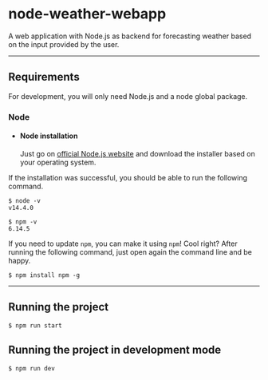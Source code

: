 # node-weather-webapp

A web application with Node.js as backend for forecasting weather based on the input provided by the user.

---
## Requirements

For development, you will only need Node.js and a node global package.

### Node
- #### Node installation

  Just go on [official Node.js website](https://nodejs.org/) and download the installer based on your operating system.

If the installation was successful, you should be able to run the following command.

    $ node -v
    v14.4.0

    $ npm -v
    6.14.5

If you need to update `npm`, you can make it using `npm`! Cool right? After running the following command, just open again the command line and be happy.

    $ npm install npm -g

---

## Running the project

    $ npm run start

## Running the project in development mode

    $ npm run dev

